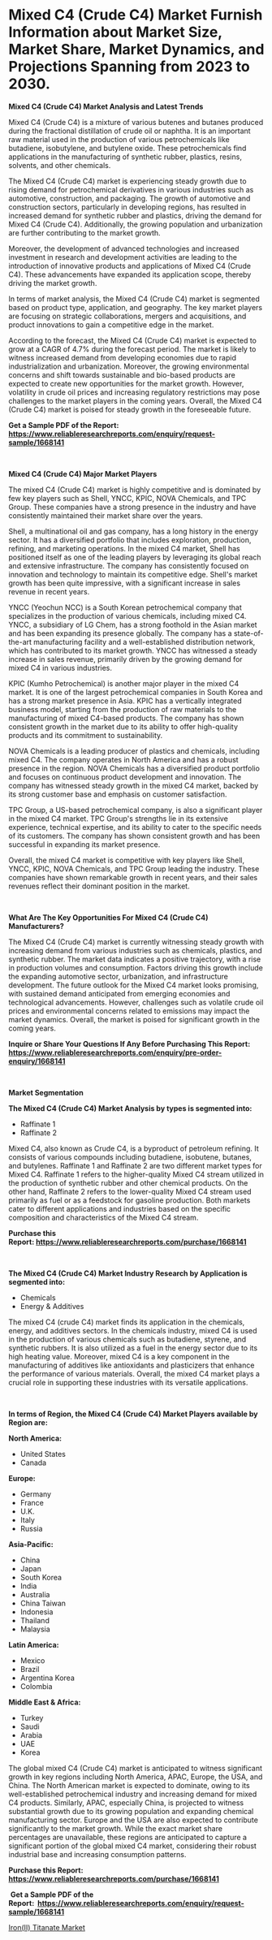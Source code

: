 <p><h1>Mixed C4 (Crude C4) Market Furnish Information about Market Size, Market Share, Market Dynamics, and Projections Spanning from 2023 to 2030.</h1></p><p><strong>Mixed C4 (Crude C4) Market Analysis and Latest Trends</strong></p>
<p><p>Mixed C4 (Crude C4) is a mixture of various butenes and butanes produced during the fractional distillation of crude oil or naphtha. It is an important raw material used in the production of various petrochemicals like butadiene, isobutylene, and butylene oxide. These petrochemicals find applications in the manufacturing of synthetic rubber, plastics, resins, solvents, and other chemicals.</p><p>The Mixed C4 (Crude C4) market is experiencing steady growth due to rising demand for petrochemical derivatives in various industries such as automotive, construction, and packaging. The growth of automotive and construction sectors, particularly in developing regions, has resulted in increased demand for synthetic rubber and plastics, driving the demand for Mixed C4 (Crude C4). Additionally, the growing population and urbanization are further contributing to the market growth.</p><p>Moreover, the development of advanced technologies and increased investment in research and development activities are leading to the introduction of innovative products and applications of Mixed C4 (Crude C4). These advancements have expanded its application scope, thereby driving the market growth.</p><p>In terms of market analysis, the Mixed C4 (Crude C4) market is segmented based on product type, application, and geography. The key market players are focusing on strategic collaborations, mergers and acquisitions, and product innovations to gain a competitive edge in the market.</p><p>According to the forecast, the Mixed C4 (Crude C4) market is expected to grow at a CAGR of 4.7% during the forecast period. The market is likely to witness increased demand from developing economies due to rapid industrialization and urbanization. Moreover, the growing environmental concerns and shift towards sustainable and bio-based products are expected to create new opportunities for the market growth. However, volatility in crude oil prices and increasing regulatory restrictions may pose challenges to the market players in the coming years. Overall, the Mixed C4 (Crude C4) market is poised for steady growth in the foreseeable future.</p></p>
<p><strong>Get a Sample PDF of the Report:&nbsp; <a href="https://www.reliableresearchreports.com/enquiry/request-sample/1668141">https://www.reliableresearchreports.com/enquiry/request-sample/1668141</a></strong></p>
<p>&nbsp;</p>
<p><strong>Mixed C4 (Crude C4) Major Market Players</strong></p>
<p><p>The mixed C4 (Crude C4) market is highly competitive and is dominated by few key players such as Shell, YNCC, KPIC, NOVA Chemicals, and TPC Group. These companies have a strong presence in the industry and have consistently maintained their market share over the years.</p><p>Shell, a multinational oil and gas company, has a long history in the energy sector. It has a diversified portfolio that includes exploration, production, refining, and marketing operations. In the mixed C4 market, Shell has positioned itself as one of the leading players by leveraging its global reach and extensive infrastructure. The company has consistently focused on innovation and technology to maintain its competitive edge. Shell's market growth has been quite impressive, with a significant increase in sales revenue in recent years.</p><p>YNCC (Yeochun NCC) is a South Korean petrochemical company that specializes in the production of various chemicals, including mixed C4. YNCC, a subsidiary of LG Chem, has a strong foothold in the Asian market and has been expanding its presence globally. The company has a state-of-the-art manufacturing facility and a well-established distribution network, which has contributed to its market growth. YNCC has witnessed a steady increase in sales revenue, primarily driven by the growing demand for mixed C4 in various industries.</p><p>KPIC (Kumho Petrochemical) is another major player in the mixed C4 market. It is one of the largest petrochemical companies in South Korea and has a strong market presence in Asia. KPIC has a vertically integrated business model, starting from the production of raw materials to the manufacturing of mixed C4-based products. The company has shown consistent growth in the market due to its ability to offer high-quality products and its commitment to sustainability.</p><p>NOVA Chemicals is a leading producer of plastics and chemicals, including mixed C4. The company operates in North America and has a robust presence in the region. NOVA Chemicals has a diversified product portfolio and focuses on continuous product development and innovation. The company has witnessed steady growth in the mixed C4 market, backed by its strong customer base and emphasis on customer satisfaction.</p><p>TPC Group, a US-based petrochemical company, is also a significant player in the mixed C4 market. TPC Group's strengths lie in its extensive experience, technical expertise, and its ability to cater to the specific needs of its customers. The company has shown consistent growth and has been successful in expanding its market presence.</p><p>Overall, the mixed C4 market is competitive with key players like Shell, YNCC, KPIC, NOVA Chemicals, and TPC Group leading the industry. These companies have shown remarkable growth in recent years, and their sales revenues reflect their dominant position in the market.</p></p>
<p>&nbsp;</p>
<p><strong>What Are The Key Opportunities For Mixed C4 (Crude C4) Manufacturers?</strong></p>
<p><p>The Mixed C4 (Crude C4) market is currently witnessing steady growth with increasing demand from various industries such as chemicals, plastics, and synthetic rubber. The market data indicates a positive trajectory, with a rise in production volumes and consumption. Factors driving this growth include the expanding automotive sector, urbanization, and infrastructure development. The future outlook for the Mixed C4 market looks promising, with sustained demand anticipated from emerging economies and technological advancements. However, challenges such as volatile crude oil prices and environmental concerns related to emissions may impact the market dynamics. Overall, the market is poised for significant growth in the coming years.</p></p>
<p><strong>Inquire or Share Your Questions If Any Before Purchasing This Report: <a href="https://www.reliableresearchreports.com/enquiry/pre-order-enquiry/1668141">https://www.reliableresearchreports.com/enquiry/pre-order-enquiry/1668141</a></strong></p>
<p>&nbsp;</p>
<p><strong>Market Segmentation</strong></p>
<p><strong>The Mixed C4 (Crude C4) Market Analysis by types is segmented into:</strong></p>
<p><ul><li>Raffinate 1</li><li>Raffinate 2</li></ul></p>
<p><p>Mixed C4, also known as Crude C4, is a byproduct of petroleum refining. It consists of various compounds including butadiene, isobutene, butanes, and butylenes. Raffinate 1 and Raffinate 2 are two different market types for Mixed C4. Raffinate 1 refers to the higher-quality Mixed C4 stream utilized in the production of synthetic rubber and other chemical products. On the other hand, Raffinate 2 refers to the lower-quality Mixed C4 stream used primarily as fuel or as a feedstock for gasoline production. Both markets cater to different applications and industries based on the specific composition and characteristics of the Mixed C4 stream.</p></p>
<p><strong>Purchase this Report:&nbsp;<a href="https://www.reliableresearchreports.com/purchase/1668141">https://www.reliableresearchreports.com/purchase/1668141</a></strong></p>
<p>&nbsp;</p>
<p><strong>The Mixed C4 (Crude C4) Market Industry Research by Application is segmented into:</strong></p>
<p><ul><li>Chemicals</li><li>Energy & Additives</li></ul></p>
<p><p>The mixed C4 (crude C4) market finds its application in the chemicals, energy, and additives sectors. In the chemicals industry, mixed C4 is used in the production of various chemicals such as butadiene, styrene, and synthetic rubbers. It is also utilized as a fuel in the energy sector due to its high heating value. Moreover, mixed C4 is a key component in the manufacturing of additives like antioxidants and plasticizers that enhance the performance of various materials. Overall, the mixed C4 market plays a crucial role in supporting these industries with its versatile applications.</p></p>
<p>&nbsp;</p>
<p><strong>In terms of Region, the Mixed C4 (Crude C4) Market Players available by Region are:</strong></p>
<p>
    <p> <strong> North America: </strong>
        <ul>
            <li>United States</li>
            <li>Canada</li>
        </ul>
        </p> 
    <p> <strong> Europe: </strong>
        <ul>
            <li>Germany</li>
            <li>France</li>
            <li>U.K.</li>
            <li>Italy</li>
            <li>Russia</li>
        </ul>
        </p> 
    <p> <strong> Asia-Pacific: </strong>
        <ul>
            <li>China</li>
            <li>Japan</li>
            <li>South Korea</li>
            <li>India</li>
            <li>Australia</li>
            <li>China Taiwan</li>
            <li>Indonesia</li>
            <li>Thailand</li>
            <li>Malaysia</li>
        </ul>
        </p> 
    <p> <strong> Latin America: </strong>
        <ul>
            <li>Mexico</li>
            <li>Brazil</li>
            <li>Argentina Korea</li>
            <li>Colombia</li>
        </ul>
        </p> 
    <p> <strong> Middle East & Africa: </strong>
        <ul>
            <li>Turkey</li>
            <li>Saudi</li>
            <li>Arabia</li>
            <li>UAE</li>
            <li>Korea</li>
        </ul>
    </p>
    </p>
<p><p>The global mixed C4 (Crude C4) market is anticipated to witness significant growth in key regions including North America, APAC, Europe, the USA, and China. The North American market is expected to dominate, owing to its well-established petrochemical industry and increasing demand for mixed C4 products. Similarly, APAC, especially China, is projected to witness substantial growth due to its growing population and expanding chemical manufacturing sector. Europe and the USA are also expected to contribute significantly to the market growth. While the exact market share percentages are unavailable, these regions are anticipated to capture a significant portion of the global mixed C4 market, considering their robust industrial base and increasing consumption patterns.</p></p>
<p><strong>Purchase this Report: <a href="https://www.reliableresearchreports.com/purchase/1668141">https://www.reliableresearchreports.com/purchase/1668141</a></strong></p>
<p>&nbsp;<strong>Get a Sample PDF of the Report:&nbsp;&nbsp;<a href="https://www.reliableresearchreports.com/enquiry/request-sample/1668141">https://www.reliableresearchreports.com/enquiry/request-sample/1668141</a></strong></p>
<p><strong></strong></p>
<p><p><a href="https://github.com/RoccoManning/Market-Research-Report-List-2/blob/main/ironii-titanate-market.md">Iron(II) Titanate Market</a></p></p>